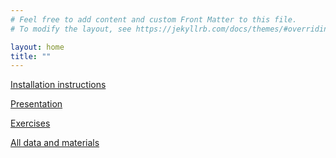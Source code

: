 ```yaml
---
# Feel free to add content and custom Front Matter to this file.
# To modify the layout, see https://jekyllrb.com/docs/themes/#overriding-theme-defaults

layout: home
title: ""
---
```


[Installation instructions](installation_instructions.markdown)

[Presentation](INTRODUCTION_TO_R.html)

[Exercises](Exercises.pdf)

[All data and materials](course_materials.zip)
